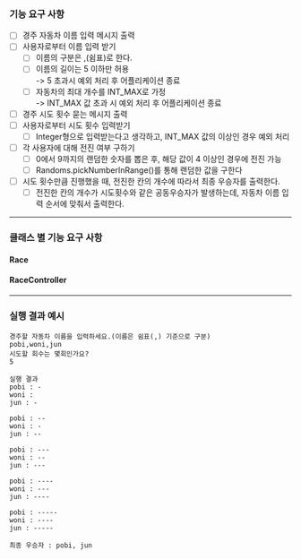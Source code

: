 ### 기능 요구 사항

-[ ] 경주 자동차 이름 입력 메시지 출력
-[ ] 사용자로부터 이름 입력 받기
    -[ ] 이름의 구분은 ,(쉼표)로 한다.
    -[ ] 이름의 길이는 5 이하만 허용   
     -> 5 초과시 예외 처리 후 어플리케이션 종료
    -[ ] 자동차의 최대 개수를 INT_MAX로 가정  
     -> INT_MAX 값 초과 시 예외 처리 후 어플리케이션 종료
-[ ] 경주 시도 횟수 묻는 메시지 출력
-[ ] 사용자로부터 시도 횟수 입력받기
    -[ ] Integer형으로 입력받는다고 생각하고, INT_MAX 값의 이상인 경우 예외 처리
-[ ] 각 사용자에 대해 전진 여부 구하기
    -[ ] 0에서 9까지의 랜덤한 숫자를 뽑은 후, 해당 값이 4 이상인 경우에 전진 가능
    -[ ] Randoms.pickNumberInRange()를 통해 랜덤한 값을 구한다
-[ ] 시도 횟수만큼 진행했을 때, 전진한 칸의 개수에 따라서 최종 우승자를 출력한다.
    -[ ] 전진한 칸의 개수가 시도횟수와 같은 공동우승자가 발생하는데, 자동차 이름 입력 순서에 맞춰서 출력한다.

---

### 클래스 별 기능 요구 사항

#### Race

#### RaceController

---

### 실행 결과 예시

```
경주할 자동차 이름을 입력하세요.(이름은 쉼표(,) 기준으로 구분)
pobi,woni,jun
시도할 회수는 몇회인가요?
5

실행 결과
pobi : -
woni : 
jun : -

pobi : --
woni : -
jun : --

pobi : ---
woni : --
jun : ---

pobi : ----
woni : ---
jun : ----

pobi : -----
woni : ----
jun : -----

최종 우승자 : pobi, jun
```